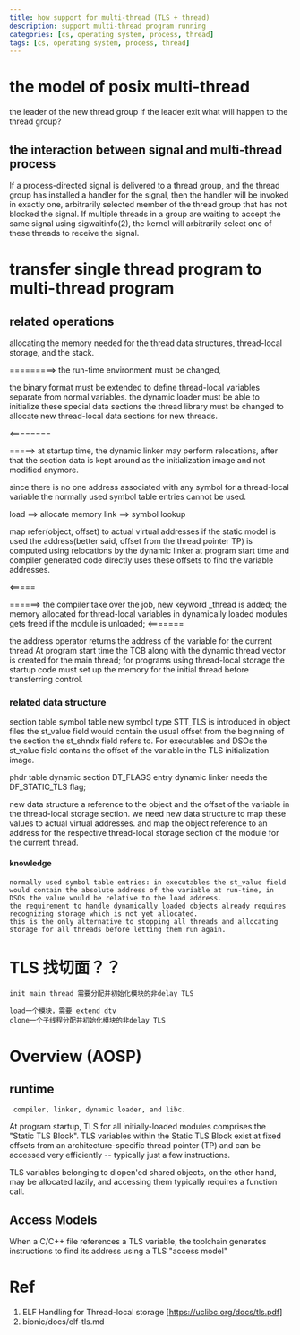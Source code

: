 ```yaml
---
title: how support for multi-thread (TLS + thread)
description: support multi-thread program running
categories: [cs, operating system, process, thread] 
tags: [cs, operating system, process, thread]
---
```



# the model of posix multi-thread

the leader of the new thread group
if the leader exit what will happen to the thread group?

## the interaction between signal and multi-thread process

If  a  process-directed  signal is delivered to a thread group, and the thread group has installed a handler for the signal, then the handler will be invoked in exactly one, arbitrarily selected member of the thread group that has not blocked the signal.  If multiple threads in a group are waiting to accept  the  same  signal using sigwaitinfo(2), the kernel will arbitrarily select one of these threads to receive the signal.

# transfer single thread program to multi-thread program

## related operations

allocating the memory needed for the thread data structures, thread-local storage, and the stack.


=========>
the run-time environment must be changed,

the binary format must be extended to define thread-local variables separate from normal variables.
the dynamic loader must be able to initialize these special data sections
the thread library must be changed to allocate new thread-local data sections for new threads.

<========

=====>
at startup time, the dynamic linker may perform relocations, after that the section data is kept around as the initialization image and not modified anymore.

since there is no one address associated with any symbol for a thread-local variable the normally used symbol table entries cannot be used. 

load  ==> allocate memory
link ==> symbol lookup


map refer(object, offset) to actual virtual addresses
if the static model is used the address(better said, offset from the thread pointer TP) is computed using relocations by the dynamic linker at program start time and compiler generated code directly uses these offsets to find the variable addresses.


<=====



======>
the compiler take over the job, new keyword _thread is added;
the memory allocated for thread-local variables in dynamically loaded modules gets freed if the module is unloaded;
<=======


the address operator returns the address of the variable for the current thread
At program start time the TCB along with the dynamic thread vector is created for the main thread;
for programs using thread-local storage the startup code must set up the memory for the initial thread before transferring control.


### related data structure

section table
symbol table
	new symbol type STT_TLS is introduced
	in object files the st_value field would contain the usual offset from the beginning of the section the st_shndx field refers to. For executables and DSOs the st_value field contains the offset of the variable in the TLS initialization image.

phdr table
dynamic section
	DT_FLAGS entry dynamic linker needs the DF_STATIC_TLS flag; 
	
	
new data structure 
	a reference to the object and the offset of the variable in the thread-local storage section.
	we need new data structure to map these values to actual virtual addresses. and map the object reference to an address for the respective thread-local storage section of the module for the current thread.


#### knowledge

	normally used symbol table entries: in executables the st_value field would contain the absolute address of the variable at run-time, in DSOs the value would be relative to the load address.
	the requirement to handle dynamically loaded objects already requires recognizing storage which is not yet allocated. 
	this is the only alternative to stopping all threads and allocating storage for all threads before letting them run again.

# TLS 找切面？？

	init main thread 需要分配并初始化模块的非delay TLS 
	
	load一个模块，需要 extend dtv
	clone一个子线程分配并初始化模块的非delay TLS 



# Overview (AOSP)


## runtime 

	 compiler, linker, dynamic loader, and libc.
	
At program startup, TLS for all initially-loaded modules comprises the "Static TLS Block". TLS variables within the Static TLS Block exist at fixed offsets from an architecture-specific thread pointer (TP) and can be accessed very efficiently -- typically just a few instructions.

TLS variables belonging to dlopen'ed shared objects, on the other hand, may be allocated lazily, and accessing them typically requires a function call.
	
	


## Access Models

When a C/C++ file references a TLS variable, the toolchain generates instructions to find its address using a TLS "access model"


# Ref
1. ELF Handling for Thread-local storage [https://uclibc.org/docs/tls.pdf]
2. bionic/docs/elf-tls.md
